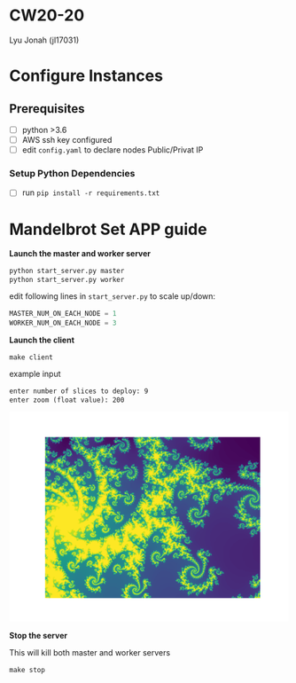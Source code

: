 # CW20-20
Lyu Jonah (jl17031)

# Configure Instances

## Prerequisites

- [ ] python >3.6
- [ ] AWS ssh key configured
- [ ] edit `config.yaml` to declare nodes Public/Privat IP

### Setup Python Dependencies
- [ ] run `pip install -r requirements.txt`

# Mandelbrot Set APP guide

**Launch the master and worker server**
```
python start_server.py master
python start_server.py worker
```

edit following lines in `start_server.py` to scale up/down:

```python
MASTER_NUM_ON_EACH_NODE = 1
WORKER_NUM_ON_EACH_NODE = 3
```


**Launch the client**
```
make client
```

example input

```
enter number of slices to deploy: 9
enter zoom (float value): 200
```
![result_zoom_200}](/png/result_zoom_2000.0.png)

**Stop the server**

This will kill both master and worker servers

```
make stop
```